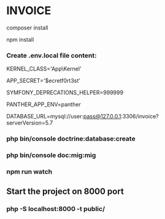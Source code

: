 # INVOICE

composer install

npm install

### Create .env.local file content:

KERNEL_CLASS='App\Kernel'

APP_SECRET='$ecretf0rt3st'

SYMFONY_DEPRECATIONS_HELPER=999999

PANTHER_APP_ENV=panther

DATABASE_URL=mysql://user:pass@127.0.0.1:3306/invoice?serverVersion=5.7


### php bin/console doctrine:database:create

### php bin/console doc:mig:mig

### npm run watch

## Start the project on 8000 port
### php -S localhost:8000 -t public/
